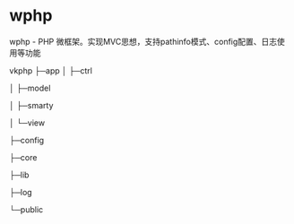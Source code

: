 # wphp
wphp - PHP 微框架。实现MVC思想，支持pathinfo模式、config配置、日志使用等功能

vkphp
├─app
│  ├─ctrl

│  ├─model

│  ├─smarty

│  └─view

├─config

├─core

├─lib

├─log

└─public









